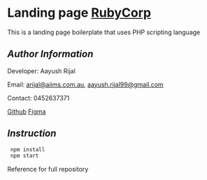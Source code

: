 # Landing page [RubyCorp](www.rubycorpplumbing.com.au/)

This is a landing page boilerplate that uses PHP scripting language

## _Author Information_

Developer: Aayush Rijal

Email: arijal@aiims.com.au, aayush.rijal99@gmail.com

Contact: 0452637371

[Github](https://github.com/aayushrijal91/rubycorp)
[Figma](https://www.figma.com/file/wPI2g7ocWI0gr3bUokovS3/Untitled?node-id=12%3A132)

## _Instruction_

```bash
 npm install
 npm start
 ```

Reference for full repository
